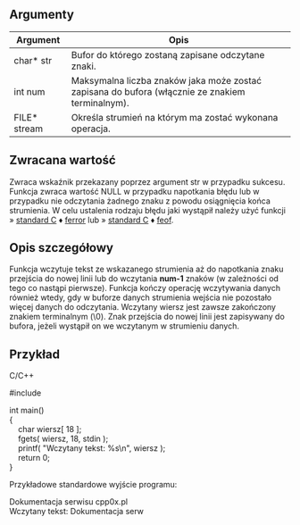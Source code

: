 ## Argumenty

|Argument|Opis|
|---|---|
|char* str|Bufor do którego zostaną zapisane odczytane znaki.|
|int num|Maksymalna liczba znaków jaka może zostać zapisana do bufora (włącznie ze znakiem terminalnym).|
|FILE* stream|Określa strumień na którym ma zostać wykonana operacja.|

## Zwracana wartość

Zwraca wskaźnik przekazany poprzez argument str w przypadku sukcesu. Funkcja zwraca wartość NULL w przypadku napotkania błędu lub w przypadku nie odczytania żadnego znaku z powodu osiągnięcia końca strumienia. W celu ustalenia rodzaju błędu jaki wystąpił należy użyć funkcji » [standard C](https://cpp0x.pl/dokumentacja/?nro=1) ♦ [ferror](https://cpp0x.pl/dokumentacja/?nro=449 "ferror (funkcja)") lub » [standard C](https://cpp0x.pl/dokumentacja/?nro=1) ♦ [feof](https://cpp0x.pl/dokumentacja/?nro=448 "feof (funkcja)").  

## Opis szczegółowy

Funkcja wczytuje tekst ze wskazanego strumienia aż do napotkania znaku przejścia do nowej linii lub do wczytania **num-1** znaków (w zależności od tego co nastąpi pierwsze). Funkcja kończy operację wczytywania danych również wtedy, gdy w buforze danych strumienia wejścia nie pozostało więcej danych do odczytania. Wczytany wiersz jest zawsze zakończony znakiem terminalnym (\0). Znak przejścia do nowej linii jest zapisywany do bufora, jeżeli wystąpił on we wczytanym w strumieniu danych.  

## Przykład

C/C++

#include <cstdio>  
  
int main()  
{  
    char wiersz[ 18 ];  
    fgets( wiersz, 18, stdin );  
    printf( "Wczytany tekst: %s\n", wiersz );  
    return 0;  
}

Przykładowe standardowe wyjście programu:  

Dokumentacja serwisu cpp0x.pl  
Wczytany tekst: Dokumentacja serw